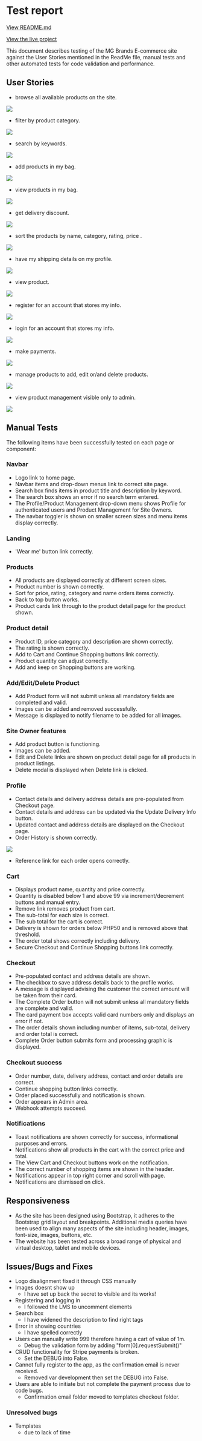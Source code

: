 # Test report


[View README.md](README.md)

[View the live project](https://mg-brands.herokuapp.com/)

This document describes testing of the MG Brands E-commerce site against the User Stories mentioned in the ReadMe file, manual tests and other automated tests for code validation and performance.

## User Stories
- browse all available products on the site.

<div><img src="media/testing/Screenshot 2021-10-10 at 13.11.54.png"></div>

- filter by product category.
 
<div><img src="media/testing/Screenshot 2021-10-10 at 13.17.40.png"></div>

- search by keywords.

<div><img src="media/testing/Screenshot 2021-10-10 at 13.19.01.png"></div>

- add products in my bag.

<div><img src="media/testing/Screenshot 2021-10-10 at 13.19.28.png"></div>

- view products in my bag.

<div><img src="media/testing/Screenshot 2021-10-10 at 13.19.49.png"></div>

- get delivery discount.

<div><img src="media/testing/Screenshot 2021-10-10 at 13.20.57.png"></div>

- sort the products by name, category, rating, price .

<div><img src="media/testing/Screenshot 2021-10-10 at 13.38.57.png"></div>

- have my shipping details on my profile.

<div><img src="media/testing/Screenshot 2021-10-10 at 13.25.32.png"></div>

- view product.

<div><img src="media/testing/Screenshot 2021-10-10 at 13.25.59.png"></div>

- register for an account that stores my info.

<div><img src="media/testing/Screenshot 2021-10-10 at 13.26.42.png"></div>

- login for an account that stores my info.

<div><img src="media/testing/Screenshot 2021-10-10 at 13.26.51.png"></div>

- make payments.

<div><img src="media/testing/Screenshot 2021-10-10 at 13.27.43.png"></div>

- manage products to add, edit or/and delete products.

<div><img src="media/testing/Screenshot 2021-10-10 at 13.30.16.png"></div>

- view product management visible only to admin.

<div><img src="media/testing/Screenshot 2021-10-10 at 13.30.44.png"></div>

## **Manual Tests**
The following items have been successfully tested on each page or component:
### Navbar
- Logo link to home page.
- Navbar items and drop-down menus link to correct site page.
- Search box finds items in product title and description by keyword.
- The search box shows an error if no search term entered.
- The Profile/Product Management drop-down menu shows Profile for authenticated users and Product Management for Site Owners.
- The navbar toggler is shown on smaller screen sizes and menu items display correctly.

### Landing
- 'Wear me' button link correctly.

### Products
- All products are displayed correctly at different screen sizes.
- Product number is shown correctly.
- Sort for price, rating, category and name orders items correctly.
- Back to top button works.
- Product cards link through to the product detail page for the product shown.

### Product detail
- Product ID, price category and description are shown correctly.
- The rating is shown correctly.
- Add to Cart and Continue Shopping buttons link correctly.
- Product quantity can adjust correctly.
- Add and keep on Shopping buttons are working.

### Add/Edit/Delete Product
- Add Product form will not submit unless all mandatory fields are completed and valid.
- Images can be added and removed successfully.
- Message is displayed to notify filename to be added for all images.

### Site Owner features
- Add product button is functioning.
- Images can be added.
- Edit and Delete links are shown on product detail page for all products in product listings.
- Delete modal is displayed when Delete link is clicked.

### Profile
- Contact details and delivery address details are pre-populated from Checkout page.
- Contact details and address can be updated via the Update Delivery Info button. 
- Updated contact and address details are displayed on the Checkout page.
- Order History is shown correctly.

<div align="left"><img src="media/testing/Screenshot 2021-10-10 at 13.27.23.png"></div>

- Reference link for each order opens correctly.

### Cart
- Displays product name, quantity and price correctly.
- Quantity is disabled below 1 and above 99 via increment/decrement buttons and manual entry.
- Remove link removes product from cart.
- The sub-total for each size is correct. 
- The sub total for the cart is correct.
- Delivery is shown for orders below PHP50 and is removed above that threshold.
- The order total shows correctly including delivery.
- Secure Checkout and Continue Shopping buttons link correctly.

### Checkout
- Pre-populated contact and address details are shown.
- The checkbox to save address details back to the profile works.
- A message is displayed advising the customer the correct amount will be taken from their card.
- The Complete Order button will not submit unless all mandatory fields are complete and valid.
- The card payment box accepts valid card numbers only and displays an error if not.
- The order details shown including number of items, sub-total, delivery and order total is correct.
- Complete Order button submits form and processing graphic is displayed.

### Checkout success
- Order number, date, delivery address, contact and order details are correct.
- Continue shopping button links correctly.
- Order placed successfully and notification is shown.
- Order appears in Admin area.
- Webhook attempts succeed.

### Notifications
- Toast notifications are shown correctly for success, informational purposes and errors.
- Notifications show all products in the cart with the correct price and total.
- The View Cart and Checkout buttons work on the notification.
- The correct number of shopping items are shown in the header.
- Notifications appear in top right corner and scroll with page.
- Notifications are dismissed on click.

## Responsiveness
- As the site has been designed using Bootstrap, it adheres to the Bootstrap grid layout and breakpoints.  Additional media queries have been used to align many aspects of the site including header, images, font-size, images, buttons, etc. 
- The website has been tested across a broad range of physical and virtual desktop, tablet and mobile devices. 

## Issues/Bugs and Fixes

- Logo disalignment
    fixed it through CSS manually
- Images doesnt show up
    - I have set up back the secret to visible and its works!
- Registering and logging in
    - I followed the LMS to uncomment elements
- Search box
    - I have widened the description to find right tags
- Error in showing countries
    - I have spelled correctly
- Users can manually write 999 therefore having a cart of value of 1m.
    - Debug the validation form by adding "form[0].requestSubmit()"
- CRUD functionality for Stripe payments is broken.
    - Set the DEBUG into False.
- Cannot fully register to the app, as the confirmation email is never received.
    - Removed var development then set the DEBUG into False.
- Users are able to initiate but not complete the payment process due to code bugs.
    - Confirmation email folder moved to templates checkout folder.

### Unresolved bugs

- Templates
    - due to lack of time